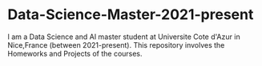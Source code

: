 # Data-Science-Master-2021-present

I am a Data Science and AI master student at Universite Cote d'Azur in Nice,France (between 2021-present).
This repository involves the Homeworks and Projects of the courses.

